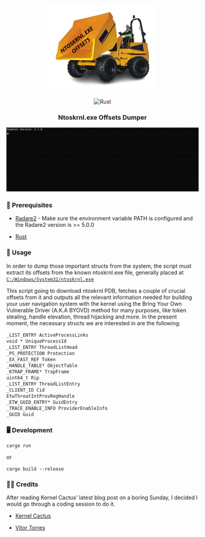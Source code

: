 <h1 align="center">
  <picture>
    <img src="./src/assets/ntoskrnl-offsets.png" alt="NtoskrnlOffsetDumper" />
  </picture>
</h1>

<div align="center">

![Rust](https://img.shields.io/badge/Rust-EF4A00.svg?style=flat-square)

</div>

<h3 align="center">
  Ntoskrnl.exe Offsets Dumper
</h3>

<div align="center">
  <picture>
    <img src="./src/assets/ntoskrnl-offsets.gif" alt="NtoskrnlOffsetDumper" />
  </picture>
</div>

### 📕 Prerequisites

- [Radare2](https://github.com/radareorg/radare2) - Make sure the environment variable PATH is configured and the Radare2 version is >= 5.0.0

- [Rust](https://www.rust-lang.org/tools/install)

### 📖 Usage

In order to dump those important structs from the system, the script must extract its offsets from the known ntoskrnl.exe file, generally placed at [`C:/Windows/System32/ntoskrnl.exe`](https://github.com/vtorres/ntoskrnl-offsets-dumper/blob/main/src/constants.rs#L3)

This script going to download ntoskrnl PDB, fetches a couple of crucial offsets from it and outputs all the relevant information needed for building your user navigation system with the kernel using the Bring Your Own Vulnerable Driver (A.K.A BYOVD) method for many purposes, like token stealing, handle elevation, thread hijacking and more. In the present moment, the necessary structs we are interested in are the following:

```shell
_LIST_ENTRY ActiveProcessLinks
void * UniqueProcessId
_LIST_ENTRY ThreadListHead
_PS_PROTECTION Protection
_EX_FAST_REF Token
_HANDLE_TABLE* ObjectTable
_KTRAP_FRAME* TrapFrame
uint64_t Rip
_LIST_ENTRY ThreadListEntry
_CLIENT_ID Cid
EtwThreatIntProvRegHandle
_ETW_GUID_ENTRY* GuidEntry
_TRACE_ENABLE_INFO ProviderEnableInfo
_GUID Guid
```

### 🖥️ Development

```shell
cargo run
```
or

```shell
cargo build --release
```

### 🏴‍☠️ Credits

After reading Kernel Cactus' latest blog post on a boring Sunday, I decided I would go through a coding session to do it.

- [Kernel Cactus](https://spikysabra.gitbook.io/kernelcactus/)

- [Vitor Torres](https://github.com/vtorres/)